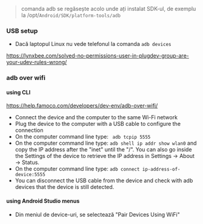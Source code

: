 
> comanda adb se regăsește acolo unde ați instalat SDK-ul, de exemplu la /opt/```Android/SDK/platform-tools/adb``` 

### USB setup 
- Dacă laptopul Linux nu vede telefonul la comanda ```adb devices```

https://lynxbee.com/solved-no-permissions-user-in-plugdev-group-are-your-udev-rules-wrong/

### adb over wifi 


#### using CLI 

https://help.famoco.com/developers/dev-env/adb-over-wifi/

- Connect the device and the computer to the same Wi-Fi network
- Plug the device to the computer with a USB cable to configure the connection
- On the computer command line type:
``` adb tcpip 5555```
- On the computer command line type: 
```adb shell ip addr show wlan0``` and copy the IP address after the "inet" until the "/". You can also go inside the Settings of the device to retrieve the IP address in Settings → About → Status.
- On the computer command line type: 
```adb connect ip-address-of-device:5555```
- You can disconnect the USB cable from the device and check with adb devices that the device is still detected.

#### using Android Studio menus
- Din meniul de device-uri, se selectează "Pair Devices Using WiFi"
